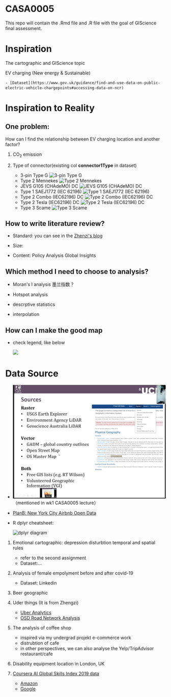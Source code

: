 # CASA0005

This repo will contain the .Rmd file and .R file with the goal of GIScience final assessment.

# Inspiration

The cartographic and GIScience topic

EV charging (New energy & Sustainable)

    - [Dataset](https://www.gov.uk/guidance/find-and-use-data-on-public-electric-vehicle-chargepoints#accessing-data-on-ncr)

# Inspiration to Reality

## One problem:

How can I find the relationship between EV charging location and another factor?

1. CO<sub>2</sub> emission

2. Type of connector(existing col **connector1Type** in dataset)
   
   - 3-pin Type G
        ![3-pin Type G](https://encrypted-tbn0.gstatic.com/images?q=tbn:ANd9GcTR2CDebAo0QlfNYTSymDB_jLFqoLX1iOBQtA&usqp=CAU)
    - Type 2 Mennekes
        ![Type 2 Mennekes](https://encrypted-tbn0.gstatic.com/images?q=tbn:ANd9GcQBi4EZb95ZPUeR6xeXyIXwqefQZ_lZpHiskQ&usqp=CAU)
    - JEVS G105 (CHAdeMO) DC
        ![JEVS G105 (CHAdeMO) DC](https://encrypted-tbn0.gstatic.com/images?q=tbn:ANd9GcT1NWvSaEqT5k0lkSm4dCyXF3-QI5sy0BEunA&usqp=CAU)
    - Type 1 SAEJ1772 (IEC 62196)
        ![Type 1 SAEJ1772 (IEC 62196)](https://image.made-in-china.com/202f0j00tzBUkvRGqycT/SAE-J1772-Type-1-Electric-Plug-for-Cars-Charging-40A.jpg)
    - Type 2 Combo (IEC62196) DC
        ![Type 2 Combo (IEC62196) DC](https://sc01.alicdn.com/kf/HTB1tOizXHY1gK0jSZTEq6xDQVXa0.jpg)
    - Type 2 Tesla (IEC62196) DC
        ![Type 2 Tesla (IEC62196) DC](https://qph.fs.quoracdn.net/main-qimg-5c6e9331eace1a7546b9c41867387416)
    - Type 3 Scame
        ![Type 3 Scame](https://eco-motion.fr/5645-thickbox/sobem-scame-20033234-fiche-mobile-type-3c-avec-capuchon-bornes-a-vis-noir.jpg)

## How to write literature review?

- Standard: you can see in the [Zhenzi's blog](https://zen.zzzhou.me/Contents/X_M.html#quantitative-methods)

- Size: 

- Content:
    Policy
    Analysis
    Global Insights 

## Which method I need to choose to analysis?

- Moran's I analysis 墨兰指数？

- Hotspot analysis

- descrptive statistics

- interpolation

## How can I make the good map

- check legend, like below
  
  ![](https://andrewmaclachlan.github.io/CASA0005repo/CASA0005_files/figure-html/unnamed-chunk-274-1.png)

## 

# Data Source

- ![Data Source](DataSource.png)（mentioned in wk1 CASA0005 lecture）

- [PlanB: New York City Airbnb Open Data](https://www.kaggle.com/dgomonov/new-york-city-airbnb-open-data/metadata)

- R dplyr cheatsheet:
  
    ![dplyr diagram](https://andrewmaclachlan.github.io/CASA0005repo/prac2_images/dplyr.svg)
1. Emotional cartographic: depression disturbtion temporal and spatial rules 
   
   - refer to the second assignment
   - Dataset:...

2. Analysis of female empolyment before and after covid-19
   
   - Dataset: Linkedin

3. Beer geographic

4. Uder things (It is from Zhengzi)
   
   - [Uber Analytics](https://github.com/uber/h3-py-notebooks/blob/master/notebooks/urban_analytics.ipynb)
   - [OSD Road Network Analysis](https://github.com/gboeing/osmnx-examples/blob/master/notebooks/09-example-figure-ground.ipynb)

5. The analysis of coffee shop
   
   - inspired via my undergrad projekt e-commerce work
   - distrubtion of cafe
   - in other perspectives, we can also analyse the Yelp/TripAdvisor restaurant/cafe

6. Disability equipment location in London, UK

7. [Coursera AI Global Skills Index 2019 data](https://www.kaggle.com/parulpandey/coursera-ai-global-skills-index-2019-data)
   
   - [Amazon](https://www.kaggle.com/atahmasb/amazon-job-skills)
   - [Google](https://www.kaggle.com/niyamatalmass/google-job-skills)
